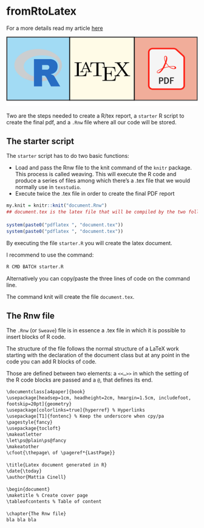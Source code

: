 # fromRtoLatex
For a more details read my article [here](https://towardsdatascience.com/how-to-combine-latex-and-r-for-report-generation-82f23787fc43)

<p align="center">
  <img src="https://github.com/MattiaCinelli/fromRtoLatex/blob/master/common/banner.png" alt="Sankey Plot in Python"  width="900"/>
</p>

Two are the steps needed to create a R/tex report, a `starter` R script to create the final pdf, and a `.Rnw` file where all our code will be stored. 

## The starter script
The  `starter`  script has to do two basic functions:
- Load and pass the Rnw file to the knit command of the `knitr` package. This process is called weaving. This will execute the R code and produce a series of files among which there’s a .tex file that we would normally use in `texstudio`.
- Execute twice the .tex file in order to create the final PDF report

```r
my.knit = knitr::knit("document.Rnw")
## document.tex is the latex file that will be compiled by the two following command:

system(paste0("pdflatex ", "document.tex")) 
system(paste0("pdflatex ", "document.tex")) 
```
By executing the file `starter.R` you will create the latex document.

I recommend to use the command:
```bash
R CMD BATCH starter.R
```
Alternatively you can copy/paste the three lines of code on the command line.

The command knit will create the file `document.tex`.

## The Rnw file
The `.Rnw` (or `Sweave`) file is in essence a .tex file in which it is possible to insert blocks of R code.

The structure of the file follows the normal structure of a LaTeX work starting with the declaration of the document class but at any point in the code you can add R blocks of code.

Those are defined between two elements: a ``<<…>>`` in which the setting of the R code blocks are passed and a `@`, that defines its end.
```Rnw
\documentclass[a4paper]{book}
\usepackage[headsep=1cm, headheight=2cm, hmargin=1.5cm, includefoot, footskip=20pt]{geometry}
\usepackage[colorlinks=true]{hyperref} % Hyperlinks
\usepackage[T1]{fontenc} % Keep the underscore when cpy/pa
\pagestyle{fancy}
\usepackage{tocloft}
\makeatletter
\let\ps@plain\ps@fancy
\makeatother
\cfoot{\thepage\ of \pageref*{LastPage}}

\title{Latex document generated in R}
\date{\today}
\author{Mattia Cinell}

\begin{document}
\maketitle % Create cover page
\tableofcontents % Table of content

\chapter{The Rnw file}
bla bla bla 
```


